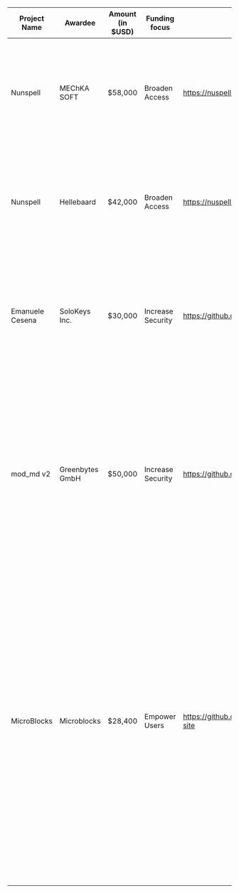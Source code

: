 | Project Name  | Awardee  |  Amount (in $USD) |  Funding focus | Project website  | GitHub link  | Project summary  |
|---|---|---|---|---|---|---|
| Nunspell  |  MEChKA SOFT |  $58,000 |  Broaden Access |  https://nuspell.github.io/ | https://github.com/nuspell/nuspell  | Nuspell is a spell checker software library and command-line program designed for natural languages with rich morphology and complex word compounding. |
| Nunspell  |  Hellebaard |  $42,000 | Broaden Access  | https://nuspell.github.io/  | https://github.com/nuspell/nuspell  | Nuspell is a spell checker software library and command-line program designed for natural languages with rich morphology and complex word compounding. |
| Emanuele Cesena |  SoloKeys Inc. | $30,000 | Increase Security | https://github.com/solokeys/solo  |  https://solokeys.com |  SoloKeys makes open source hardware for secure login. They are seeking funding to achieve FIDO2 certification and to positionSoloKeys as the reference implementation for a FIDO2. |
| mod_md v2 | Greenbytes GmbH | $50,000 | Increase Security | https://github.com/icing/mod_md | https://httpd.apache.org | The Apache HTTP Server Project is an effort to develop and maintain an open-source HTTP server for modern operating systems including UNIX and Windows. The goal of this project is to provide a secure, efficient and extensible server that provides HTTP services in sync with the current HTTP standards.|
| MicroBlocks | Microblocks | $28,400 | Empower Users | https://github.com/bromagosa/microblocks-site | http://microblocks.fun | MicroBlocks is a free, open-source, blocks-based programming environment for microcontrollers such as the BBC micro:bit. The primary goal of MicroBlocks is to teach children (ages 10-15) programming and computational thinking through exciting physical computing projects that connect to their personal interests. MicroBlocks includes Mozilla’s WoT library directly in the Integrated Development Environment (IDE), along with several examples.|
|   |   |   |   |   |   |   |
|   |   |   |   |   |   |   |
|   |   |   |   |   |   |   |
|   |   |   |   |   |   |   |
|   |   |   |   |   |   |   |
|   |   |   |   |   |   |   |
